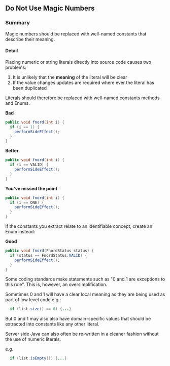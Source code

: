 ## Do Not Use Magic Numbers

### Summary

Magic numbers should be replaced with well-named constants that describe their meaning.

#### Detail 

Placing numeric or string literals directly into source code causes two problems:

1. It is unlikely that the **meaning** of the literal will be clear
2. If the value changes updates are required where ever the literal has been duplicated

Literals should therefore be replaced with well-named constants methods and Enums.

**Bad**
```java
public void fnord(int i) {
  if (i == 1) {
    performSideEffect();
  }
}
```

**Better**
```java
public void fnord(int i) {
  if (i == VALID) {
    performSideEffect();
  }
}
```


**You've missed the point**
```java
public void fnord(int i) {
  if (i == ONE) {
    performSideEffect();
  }
}
```

If the constants you extract relate to an identifiable concept, create an Enum instead:

**Good**
```java
public void fnord(FnordStatus status) {
  if (status == FnordStatus.VALID) {
    performSideEffect();
  }
}
```

Some coding standards make statements such as "0 and 1 are exceptions to this rule". This is, however, an oversimplification.

Sometimes 0 and 1 will have a clear local meaning as they are being used as part of low level code e.g.:

```java
  if (list.size() == 0) {...}
```

But 0 and 1 may also also have domain-specific values that should be extracted into constants like any other literal.

Server side Java can also often be re-written in a cleaner fashion without the use of numeric literals.

e.g.

```java
  if (list.isEmpty()) {...}
```

